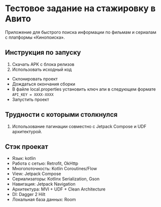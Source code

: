 # Тестовое задание на стажировку в Авито
Приложение для быстрого поиска информации по фильмам и сериалам с платформы «Кинопоиска».

## Инструкция по запуску
1. Скачать APK с блока релизов
2. Использовать исходный код
- Склонировать проект
- Дождаться окончания сборки
- В файле local.properties установить ключ апи в следующем формате ``` API_KEY = XXXX-XXXX ```
- Запустить проект
  

## Трудности с которыми столкнулся
1. Использование пагинации совместно с Jetpack Compose и UDF архитектурой.

## Стэк проекат

- Язык: kotlin
- Работа с сетью: Retrofit, OkHttp
- Многопоточность: Kotlin Coroutines/Flow
- View: Jetpack Compose
- Сериализаторы: Kotlinx Serialization, Gson
- Навигация: Jetpack Navigation
- Архитектура: MVI + UDF + Clean Architecture
- DI: Dagger 2 Hilt
- Локальная база данных: Room

